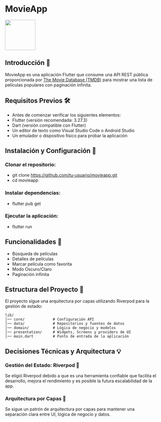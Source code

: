 # MovieApp
<img src="https://github.com/tu-usuario/tu-repo/raw/main/assets/icon.png" width="100" />


## Introducción 📌

MovieApp es una aplicación Flutter que consume una API REST pública proporcionada por [The Movie Database (TMDB)](https://developer.themoviedb.org/docs/getting-started) para mostrar una lista de películas populares con paginación infinita.

## Requisitos Previos 🛠 

* Antes de comenzar verificar los siguientes elementos:
* Flutter (versión recomendada: 3.27.3)
* Dart (versión compatible con Flutter)
* Un editor de texto como Visual Studio Code o Android Studio
* Un emulador o dispositivo físico para probar la aplicación

## Instalación y Configuración 🚀 

### Clonar el repositorio:
* git clone https://github.com/tu-usuario/movieapp.git
* cd movieapp
### Instalar dependencias:
* flutter pub get 
### Ejecutar la aplicación:
* flutter run


## Funcionalidades 📌 

* Búsqueda de películas
* Detalles de películas
* Marcar película como favorita 
* Modo Oscuro/Claro
* Paginación infinita


## Estructura del Proyecto 📂 

El proyecto sigue una arquitectura por capas utilizando Riverpod para la gestión de estado:
```
lib/
│── core/             # Configuración API
│── data/             # Repositorios y fuentes de datos
│── domain/           # Lógica de negocio y modelos
│── presentation/     # Widgets, Screens y providers de UI
│── main.dart         # Punto de entrada de la aplicación
```

## Decisiones Técnicas y Arquitectura 💡 

### Gestión del Estado: Riverpod 📌 

Se eligió Riverpod debido a que es una herramienta confiable que facilita el desarrollo, mejora el rendimiento y es posible la futura escalabilidad de la app.

### Arquitectura por Capas 📌 

Se sigue un patrón de arquitectura por capas para mantener una separación clara entre UI, lógica de negocio y datos.



